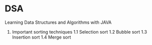 # DSA
Learning Data Structures and Algorithms with JAVA

1. Important sorting techniques
   1.1 Selection sort
   1.2 Bubble sort
   1.3 Insertion sort
   1.4 Merge sort
